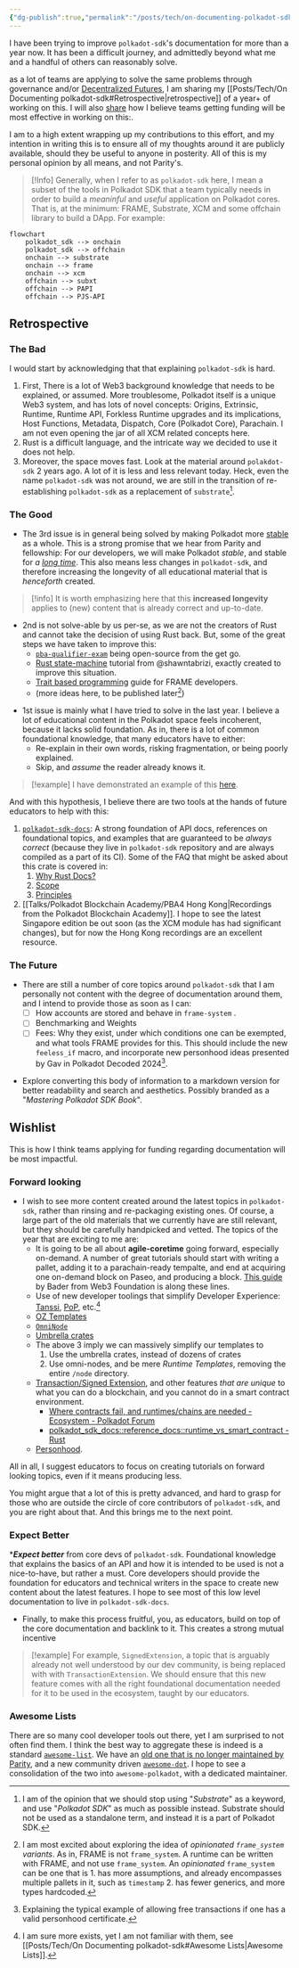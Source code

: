 ```yaml
---
{"dg-publish":true,"permalink":"/posts/tech/on-documenting-polkadot-sdk/","created":"2024-07-10T10:48:36.533+01:00","updated":"2024-07-26T12:11:28.739+01:00"}
---
```



I have been trying to improve `polkadot-sdk`'s documentation for more than a year now. It has been a difficult journey, and admittedly beyond what me and a handful of others can reasonably solve. 

as a lot of teams are applying to solve the same problems through governance and/or [Decentralized Futures](https://futures.web3.foundation/), I am sharing my [[Posts/Tech/On Documenting polkadot-sdk#Retrospective\|retrospective]] of a year+ of working on this. I will also [share](#wishlist) how I believe teams getting funding will be most effective in working on this:. 

I am to a high extent wrapping up my contributions to this effort, and my intention in writing this is to ensure all of my thoughts around it are publicly available, should they be useful to anyone in posterity. All of this is my personal opinion by all means, and not Parity's. 

> [!Info]  Generally, when I refer to as `polkadot-sdk` here, I mean a subset of the tools in Polkadot SDK that a team typically needs in order to build a *meaninful* and *useful* application on Polkadot cores. That is, at the minimum: FRAME, Substrate, XCM and some offchain library to build a DApp. For example: 

```mermaid
flowchart
	polkadot_sdk --> onchain
	polkadot_sdk --> offchain 
	onchain --> substrate
	onchain --> frame
	onchain --> xcm
	offchain --> subxt
	offchain --> PAPI
	offchain --> PJS-API
```
## Retrospective  
### The Bad  

I would start by acknowledging that that explaining `polkadot-sdk` is hard. 

1. First, There is a lot of Web3 background knowledge that needs to be explained, or assumed. More troublesome, Polkadot itself is a unique Web3 system, and has lots of novel concepts: Origins, Extrinsic, Runtime, Runtime API, Forkless Runtime upgrades and its implications, Host Functions, Metadata, Dispatch, Core (Polkadot Core), Parachain. I am not even opening the jar of all XCM related concepts here. 
2. Rust is a difficult language, and the intricate way we decided to use it does not help.
3. Moreover, the space moves fast. Look at the material around `polakdot-sdk` 2 years ago. A lot of it is less and less relevant today. Heck, even the name `polkadot-sdk` was not around, we are still in the transition of re-establishing `polkadot-sdk` as a replacement of `substrate`[^1].

[^1]: I am of the opinion that we should stop using "*Substrate*" as a keyword, and use "*Polkadot SDK*" as much as possible instead. Substrate should not be used as a standalone term, and instead it is a part of Polkadot SDK. 

### The Good

- The 3rd issue is in general being solved by making Polkadot more [stable](https://forum.polkadot.network/t/stabilizing-polkadot/7175) as a whole. This is a strong promise that we hear from Parity and fellowship: For our developers, we will make Polkadot *stable*, and stable for *a [long time](https://youtu.be/DLofyGI3mw8?si=nJZiVApWTj6ae_Wz&t=1115)*. This also means less changes in `polkadot-sdk`, and therefore increasing the longevity of all educational material that is *henceforth* created.

> [!info] It is worth emphasizing here that this **increased longevity** applies to (new) content that is already correct and up-to-date. 

- 2nd is not solve-able by us per-se, as we are not the creators of Rust and cannot take the decision of using Rust back. But, some of the great steps we have taken to improve this:
	- [`pba-qualifier-exam`](https://github.com/Polkadot-Blockchain-Academy/pba-qualifier-exam) being open-source from the get go.
	- [Rust state-machine](https://www.shawntabrizi.com/rust-state-machine/) tutorial from @shawntabrizi, exactly created to improve this situation.
	- [Trait based programming](https://paritytech.github.io/polkadot-sdk/master/polkadot_sdk_docs/reference_docs/trait_based_programming/index.html) guide for FRAME developers. 
	- (more ideas here, to be published later[^2])
[^2]: I am most excited about exploring the idea of _opinionated `frame_system` variants_. As in, FRAME is not `frame_system`. A runtime can be written with FRAME, and not use `frame_system`. An _opinionated_ `frame_system` can be one that is 1. has more assumptions, and already encompasses multiple pallets in it, such as `timestamp` 2. has fewer generics, and more types hardcoded. 
- 1st issue is mainly what I have tried to solve in the last year. I believe a lot of educational content in the Polkadot space feels incoherent, because it lacks solid foundation. As in, there is a lot of common foundational knowledge, that many educators have to either:
	- Re-explain in their own words, risking fragmentation, or being poorly explained. 
	- Skip, and *assume* the reader already knows it. 

> [!example] I have demonstrated an example of this [here](https://paritytech.github.io/polkadot-sdk/master/polkadot_sdk_docs/meta_contributing/index.html#example-explaining-palletcall). 

And with this hypothesis, I believe there are two tools at the hands of future educators to help with this: 
1. [`polkadot-sdk-docs`](https://paritytech.github.io/polkadot-sdk/master/polkadot_sdk_docs/index.html): A strong foundation of API docs, references on foundational topics, and examples that are guaranteed to be *always correct* (because they live in `polkadot-sdk` repository and are always compiled as a part of its CI). Some of the FAQ that might be asked about this crate is covered in:
	1. [Why Rust Docs?](https://paritytech.github.io/polkadot-sdk/master/polkadot_sdk_docs/meta_contributing/index.html#why-rust-docs)
	2. [Scope](https://paritytech.github.io/polkadot-sdk/master/polkadot_sdk_docs/meta_contributing/index.html#scope) 
	3. [Principles](https://paritytech.github.io/polkadot-sdk/master/polkadot_sdk_docs/meta_contributing/index.html#principles) 
2. [[Talks/Polkadot Blockchain Academy/PBA4 Hong Kong\|Recordings from the Polkadot Blockchain Academy]]. I hope to see the latest Singapore edition be out soon (as the XCM module has had significant changes), but for now the Hong Kong recordings are an excellent resource.
### The Future 

- There are still a number of core topics around `polkadot-sdk` that I am personally not content with the degree of documentation around them, and I intend to provide those as soon as I can: 
	- [ ] How accounts are stored and behave in `frame-system` . 
	- [ ] Benchmarking and Weights 
	- [ ] Fees: Why they exist, under which conditions one can be exempted, and what tools FRAME provides for this. This should include the new `feeless_if` macro, and incorporate new personhood ideas presented by Gav in Polkadot Decoded 2024[^3].
[^3]: Explaining the typical example of allowing free transactions if one has a valid personhood certificate. 
- Explore converting this body of information to a markdown version for better readability and search and aesthetics. Possibly branded as a "*Mastering Polkadot SDK Book*". 
## Wishlist

This is how I think teams applying for funding regarding documentation will be most impactful. 
### Forward looking 

* I wish to see more content created around the latest topics in `polkadot-sdk`, rather than rinsing and re-packaging existing ones. Of course, a large part of the old materials that we currently have are still relevant, but they should be carefully handpicked and vetted. The topics of the year that are exciting to me are:
	* It is going to be all about **agile-coretime** going forward, especially on-demand. A number of great tutorials should start with writing a pallet, adding it to a parachain-ready tempalte, and end at acquiring one on-demand block on Paseo, and producing a block. [This guide](https://wiki.polkadot.network/docs/build-guides-template-basic) by Bader from Web3 Foundation is along these lines.
	* Use of new developer toolings that simplify Developer Experience: [Tanssi](https://www.google.com/search?q=tanssi+network&oq=Tanssi+network&sourceid=chrome&ie=UTF-8), [PoP](https://pop.r0gue.io/), etc.[^5] 
	* [OZ Templates](https://github.com/OpenZeppelin/polkadot-runtime-templates)
	* [`OmniNode`](https://forum.polkadot.network/t/polkadot-parachain-omni-node-gathering-ideas-and-feedback/7823)
	* [Umbrella crates](https://paritytech.github.io/polkadot-sdk/master/polkadot_sdk_docs/reference_docs/umbrella_crate/index.html)
	* The above 3 imply we can massively simplify our templates to 
		1. Use the umbrella crates, instead of dozens of crates 
		2. Use omni-nodes, and be mere _Runtime Templates_, removing the entire `/node` directory.
	* [Transaction/Signed Extension](https://github.com/paritytech/polkadot-sdk/pull/3685), and other features *that are unique* to what you can do a blockchain, and you cannot do in a smart contract environment. 
		* [Where contracts fail, and runtimes/chains are needed - Ecosystem - Polkadot Forum](https://forum.polkadot.network/t/where-contracts-fail-and-runtimes-chains-are-needed/4464)
		* [polkadot\_sdk\_docs::reference\_docs::runtime\_vs\_smart\_contract - Rust](https://paritytech.github.io/polkadot-sdk/master/polkadot_sdk_docs/reference_docs/runtime_vs_smart_contract/index.html)
	* [Personhood](https://youtu.be/xXS9w4wqHWo?si=O8am8htFesUQzj97&t=1555).  

[^5]: I am sure more exists, yet I am not familiar with them, see [[Posts/Tech/On Documenting polkadot-sdk#Awesome Lists\|Awesome Lists]]. 

All in all, I suggest educators to focus on creating tutorials on forward looking topics, even if it means producing less.

You might argue that a lot of this is pretty advanced, and hard to grasp for those who are outside the circle of core contributors of `polkadot-sdk`, and you are right about that. And this brings me to the next point.

### Expect Better 

****Expect better*** from core devs of `polkadot-sdk`. Foundational knowledge that explains the basics of an API and how it is intended to be used is not a nice-to-have, but rather a must. Core developers should provide the foundation for educators and technical writers in the space to create new content about the latest features. I hope to see most of this low level documentation to live in `polkadot-sdk-docs`. 
* Finally, to make this process fruitful, you, as educators, build on top of the core documentation and backlink to it. This creates a strong mutual incentive 

> [!example] For example, `SignedExtension`, a topic that is arguably already not well understood by our dev community, is being replaced with with `TransactionExtension`. We should ensure that this new feature comes with all the right foundational documentation needed for it to be used in the ecosystem, taught by our educators. 

### Awesome Lists 

There are so many cool developer tools out there, yet I am surprised to not often find them. I think the best way to aggregate these is indeed is a standard [`awesome-list`](https://github.com/sindresorhus/awesome). We have an [old one that is no longer maintained by Parity](https://github.com/substrate-developer-hub/awesome-substrate), and a new community driven [`awesome-dot`](https://github.com/haquefardeen/awesome-dot). I hope to see a consolidation of the two into `awesome-polkadot`, with a dedicated maintainer. 